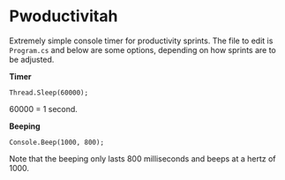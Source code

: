 Pwoductivitah
=============

Extremely simple console timer for productivity sprints.  The file to edit is `Program.cs` and below are some options, depending on how sprints are to be adjusted.

**Timer**

`Thread.Sleep(60000);`

60000 = 1 second.

**Beeping**

`Console.Beep(1000, 800);`

Note that the beeping only lasts 800 milliseconds and beeps at a hertz of 1000.

